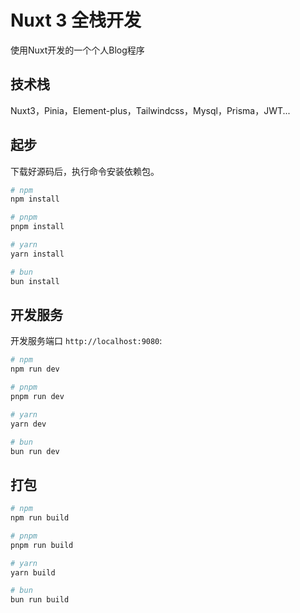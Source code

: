 # Nuxt 3 全栈开发
使用Nuxt开发的一个个人Blog程序

## 技术栈

Nuxt3，Pinia，Element-plus，Tailwindcss，Mysql，Prisma，JWT...

## 起步

下载好源码后，执行命令安装依赖包。

```bash
# npm
npm install

# pnpm
pnpm install

# yarn
yarn install

# bun
bun install
```

## 开发服务

开发服务端口 `http://localhost:9080`:

```bash
# npm
npm run dev

# pnpm
pnpm run dev

# yarn
yarn dev

# bun
bun run dev
```

## 打包

```bash
# npm
npm run build

# pnpm
pnpm run build

# yarn
yarn build

# bun
bun run build
```
